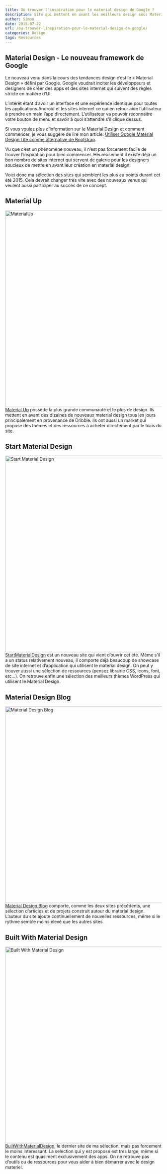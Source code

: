 ```yaml
---
title: Où trouver l'inspiration pour le material design de Google ?
description: Site qui mettent en avant les meilleurs design sous Material Design de Google
author: Simon
date: 2015-07-22
url: /ou-trouver-linspiration-pour-le-material-design-de-google/
categories: Design
tags: Ressources
---
```

## Material Design - Le nouveau framework de Google
Le nouveau venu dans la cours des tendances design c&rsquo;est le &laquo;&nbsp;Material Design&nbsp;&raquo; défini par Google. Google voudrait inciter les développeurs et designers de créer des apps et des sites internet qui suivent des règles stricte en matière d&rsquo;UI.

L&rsquo;intérêt étant d&rsquo;avoir un interface et une expérience identique pour toutes les applications Android et les sites internet ce qui en retour aide l&rsquo;utilisateur à prendre en main l&rsquo;app directement. L&rsquo;utilisateur va pouvoir reconnaitre votre bouton de menu et savoir à quoi s&rsquo;attendre s&rsquo;il clique dessus.

Si vous voulez plus d&rsquo;information sur le Material Design et comment commencer, je vous suggère de lire mon article: [Utiliser Google Material Design Lite comme alternative de Bootstrap][1].

Vu que c&rsquo;est un phénomène nouveau, il n&rsquo;est pas forcement facile de trouver l&rsquo;inspiration pour bien commencer. Heureusement il existe déjà un bon nombre de sites internet qui servent de galerie pour les designers soucieux de mettre en avant leur création en material design.

Voici donc ma sélection des sites qui semblent les plus au points durant cet été 2015. Cela devrait changer très vite avec des nouveaux venus qui veulent aussi participer au succès de ce concept.

## Material Up

<img src="http://www.bygga.fr/wp-content/uploads/2015/07/MaterialUp.jpg" alt="MaterialUp" width="1279" height="630" class="aligncenter size-full wp-image-1072" />  
<a href="http://materialup.com" target="_blank">Material Up</a> possède la plus grande communauté et le plus de design. Ils mettent en avant des dizaines de nouveaux material design tous les jours principalement en provenance de Dribble. Ils ont aussi un market qui propose des thèmes et des ressources à acheter directement par le biais du site.

## Start Material Design

<img src="http://www.bygga.fr/wp-content/uploads/2015/07/Start-Material-Design.jpg" alt="Start Material Design" width="1279" height="630" class="aligncenter size-full wp-image-1073" />  
<a href="http://www.startmaterialdesign.com" target="_blank">StartMaterialDesign</a> est un nouveau site qui vient d&rsquo;ouvrir cet été. Même s&rsquo;il a un status relativement nouveau, il comporte déjà beaucoup de showcase de site internet et d&rsquo;application qui utilisent le material design. On peut y trouver aussi une sélection de ressources (pensez librairie CSS, icons, font, etc&#8230;). On retrouve enfin une sélection des meilleurs thèmes WordPress qui utilisent le Material Design.

## Material Design Blog

<img src="http://www.bygga.fr/wp-content/uploads/2015/07/Material-Design-Blog.jpg" alt="Material Design Blog" width="1279" height="630" class="aligncenter size-full wp-image-1074" />  
<a href="http://materialdesignblog.com/" target="_blank">Material Design Blog</a> comporte, comme les deux sites précédents, une sélection d&rsquo;articles et de projets construit autour du material design. L&rsquo;auteur du site ajoute continuellement de nouvelles ressources, même si le rythme semble moins élevé que les autres sites.

## Built With Material Design

<img src="http://www.bygga.fr/wp-content/uploads/2015/07/Built-With-Material-Design.jpg" alt="Built With Material Design" width="1279" height="630" class="aligncenter size-full wp-image-1075" />  
<a href="http://www.builtwithmaterialdesign.com/" target="_blank">BuiltWithMaterialDesign</a>, le dernier site de ma sélection, mais pas forcement le moins intéressant. La selection qui y est proposé est très large, même si le contenu est quasiment exclusivement des apps. On ne retrouve pas d&rsquo;outils ou de ressources pour vous aider à bien démarrer avec le design materiel.

[1]: http://www.bygga.fr/utiliser-google-material-design-lite-comme-alternative-de-bootstrap/
